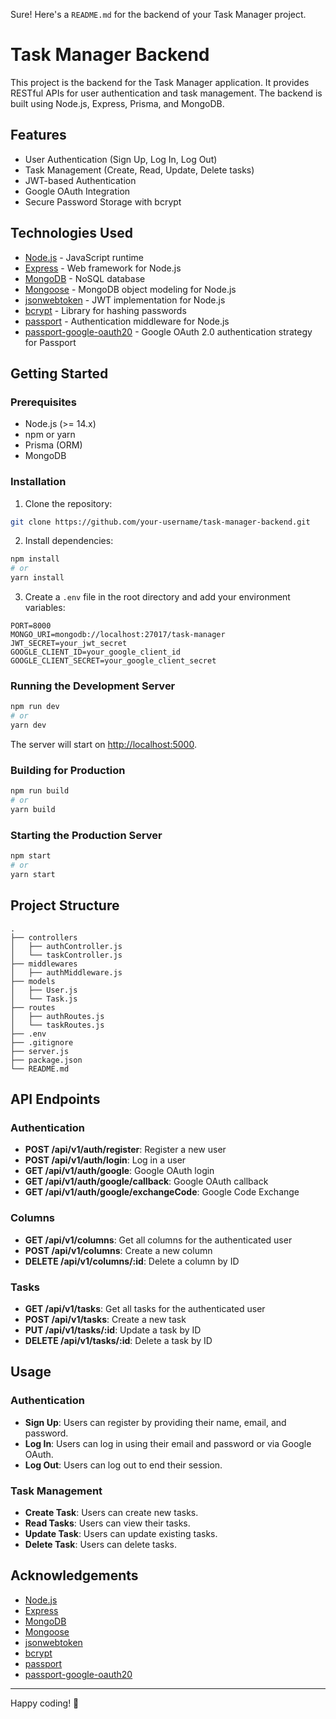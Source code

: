 Sure! Here's a `README.md` for the backend of your Task Manager project.

# Task Manager Backend

This project is the backend for the Task Manager application. It provides RESTful APIs for user authentication and task management. The backend is built using Node.js, Express, Prisma, and MongoDB.

## Features

- User Authentication (Sign Up, Log In, Log Out)
- Task Management (Create, Read, Update, Delete tasks)
- JWT-based Authentication
- Google OAuth Integration
- Secure Password Storage with bcrypt

## Technologies Used

- [Node.js](https://nodejs.org/) - JavaScript runtime
- [Express](https://expressjs.com/) - Web framework for Node.js
- [MongoDB](https://www.mongodb.com/) - NoSQL database
- [Mongoose](https://mongoosejs.com/) - MongoDB object modeling for Node.js
- [jsonwebtoken](https://github.com/auth0/node-jsonwebtoken) - JWT implementation for Node.js
- [bcrypt](https://github.com/kelektiv/node.bcrypt.js/) - Library for hashing passwords
- [passport](http://www.passportjs.org/) - Authentication middleware for Node.js
- [passport-google-oauth20](https://github.com/jaredhanson/passport-google-oauth2) - Google OAuth 2.0 authentication strategy for Passport

## Getting Started

### Prerequisites

- Node.js (>= 14.x)
- npm or yarn
- Prisma (ORM)
- MongoDB

### Installation

1. Clone the repository:

```bash
git clone https://github.com/your-username/task-manager-backend.git
```

2. Install dependencies:

```bash
npm install
# or
yarn install
```

3. Create a `.env` file in the root directory and add your environment variables:

```env
PORT=8000
MONGO_URI=mongodb://localhost:27017/task-manager
JWT_SECRET=your_jwt_secret
GOOGLE_CLIENT_ID=your_google_client_id
GOOGLE_CLIENT_SECRET=your_google_client_secret
```

### Running the Development Server

```bash
npm run dev
# or
yarn dev
```

The server will start on [http://localhost:5000](http://localhost:5000).

### Building for Production

```bash
npm run build
# or
yarn build
```

### Starting the Production Server

```bash
npm start
# or
yarn start
```

## Project Structure

```plaintext
.
├── controllers
│   ├── authController.js
│   └── taskController.js
├── middlewares
│   ├── authMiddleware.js
├── models
│   ├── User.js
│   └── Task.js
├── routes
│   ├── authRoutes.js
│   └── taskRoutes.js
├── .env
├── .gitignore
├── server.js
├── package.json
└── README.md
```

## API Endpoints

### Authentication

- **POST /api/v1/auth/register**: Register a new user
- **POST /api/v1/auth/login**: Log in a user
- **GET /api/v1/auth/google**: Google OAuth login
- **GET /api/v1/auth/google/callback**: Google OAuth callback
- **GET /api/v1/auth/google/exchangeCode**: Google Code Exchange

### Columns

- **GET /api/v1/columns**: Get all columns for the authenticated user
- **POST /api/v1/columns**: Create a new column
- **DELETE /api/v1/columns/:id**: Delete a column by ID
  
### Tasks

- **GET /api/v1/tasks**: Get all tasks for the authenticated user
- **POST /api/v1/tasks**: Create a new task
- **PUT /api/v1/tasks/:id**: Update a task by ID
- **DELETE /api/v1/tasks/:id**: Delete a task by ID

## Usage

### Authentication

- **Sign Up**: Users can register by providing their name, email, and password.
- **Log In**: Users can log in using their email and password or via Google OAuth.
- **Log Out**: Users can log out to end their session.

### Task Management

- **Create Task**: Users can create new tasks.
- **Read Tasks**: Users can view their tasks.
- **Update Task**: Users can update existing tasks.
- **Delete Task**: Users can delete tasks.

## Acknowledgements

- [Node.js](https://nodejs.org/)
- [Express](https://expressjs.com/)
- [MongoDB](https://www.mongodb.com/)
- [Mongoose](https://mongoosejs.com/)
- [jsonwebtoken](https://github.com/auth0/node-jsonwebtoken)
- [bcrypt](https://github.com/kelektiv/node.bcrypt.js/)
- [passport](http://www.passportjs.org/)
- [passport-google-oauth20](https://github.com/jaredhanson/passport-google-oauth2)

---

Happy coding! 🚀
